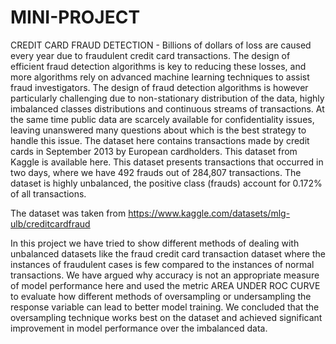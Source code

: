 # MINI-PROJECT
CREDIT CARD FRAUD DETECTION - Billions of dollars of loss are caused every year due to fraudulent credit card transactions. The design of efficient fraud detection algorithms is key to reducing these losses, and more algorithms rely on advanced machine learning techniques to assist fraud investigators. The design of fraud detection algorithms is however particularly challenging due to non-stationary distribution of the data, highly imbalanced classes distributions and continuous streams of transactions. At the same time public data are scarcely available for confidentiality issues, leaving unanswered many questions about which is the best strategy to handle this issue. The dataset here contains transactions made by credit cards in September 2013 by European cardholders. This dataset from Kaggle is available here. This dataset presents transactions that occurred in two days, where we have 492 frauds out of 284,807 transactions. The dataset is highly unbalanced, the positive class (frauds) account for 0.172% of all transactions.

The dataset was taken from https://www.kaggle.com/datasets/mlg-ulb/creditcardfraud

In this project we have tried to show different methods of dealing with unbalanced datasets like the fraud credit card transaction dataset where the instances of fraudulent cases is few compared to the instances of normal transactions. We have argued why accuracy is not an appropriate measure of model performance here and used the metric AREA UNDER ROC CURVE to evaluate how different methods of oversampling or undersampling the response variable can lead to better model training. We concluded that the oversampling technique works best on the dataset and achieved significant improvement in model performance over the imbalanced data.
